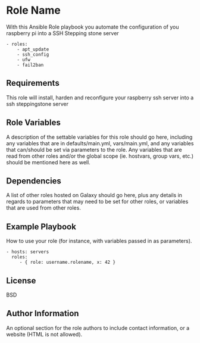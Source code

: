 Role Name
=========

With this Ansible Role playbook you automate the configuration of you raspberry pi into a SSH Stepping stone server

    - roles:
        - apt_update
        - ssh_config
        - ufw
        - fail2ban



Requirements
------------

This role will install, harden and reconfigure your raspberry ssh server into a ssh steppingstone server

Role Variables
--------------

A description of the settable variables for this role should go here, including any variables that are in defaults/main.yml, vars/main.yml, and any variables that can/should be set via parameters to the role. Any variables that are read from other roles and/or the global scope (ie. hostvars, group vars, etc.) should be mentioned here as well.

Dependencies
------------

A list of other roles hosted on Galaxy should go here, plus any details in regards to parameters that may need to be set for other roles, or variables that are used from other roles.

Example Playbook
----------------

How to use your role (for instance, with variables passed in as parameters).

    - hosts: servers
      roles:
         - { role: username.rolename, x: 42 }

License
-------

BSD

Author Information
------------------

An optional section for the role authors to include contact information, or a website (HTML is not allowed).

